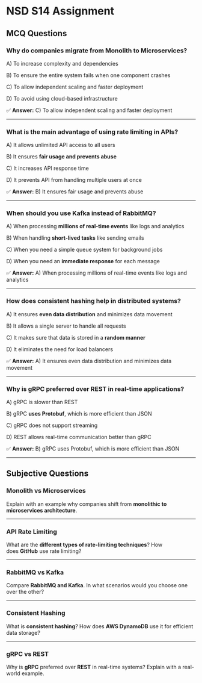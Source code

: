 # NSD S14 Assignment

## **MCQ Questions**

### **Why do companies migrate from Monolith to Microservices?**

A) To increase complexity and dependencies

B) To ensure the entire system fails when one component crashes

C) To allow independent scaling and faster deployment

D) To avoid using cloud-based infrastructure

✅ **Answer:** C) To allow independent scaling and faster deployment

---

### **What is the main advantage of using rate limiting in APIs?**

A) It allows unlimited API access to all users

B) It ensures **fair usage and prevents abuse**

C) It increases API response time

D) It prevents API from handling multiple users at once

✅ **Answer:** B) It ensures fair usage and prevents abuse

---

### **When should you use Kafka instead of RabbitMQ?**

A) When processing **millions of real-time events** like logs and analytics

B) When handling **short-lived tasks** like sending emails

C) When you need a simple queue system for background jobs

D) When you need an **immediate response** for each message

✅ **Answer:** A) When processing millions of real-time events like logs and analytics

---

### **How does consistent hashing help in distributed systems?**

A) It ensures **even data distribution** and minimizes data movement

B) It allows a single server to handle all requests

C) It makes sure that data is stored in a **random manner**

D) It eliminates the need for load balancers

✅ **Answer:** A) It ensures even data distribution and minimizes data movement

---

### **Why is gRPC preferred over REST in real-time applications?**

A) gRPC is slower than REST

B) gRPC **uses Protobuf**, which is more efficient than JSON

C) gRPC does not support streaming

D) REST allows real-time communication better than gRPC

✅ **Answer:** B) gRPC uses Protobuf, which is more efficient than JSON

---

## **Subjective Questions**

### **Monolith vs Microservices**

Explain with an example why companies shift from **monolithic to microservices architecture**.

---

### **API Rate Limiting**

What are the **different types of rate-limiting techniques**? How does **GitHub** use rate limiting?

---

### **RabbitMQ vs Kafka**

Compare **RabbitMQ and Kafka**. In what scenarios would you choose one over the other?

---

### **Consistent Hashing**

What is **consistent hashing**? How does **AWS DynamoDB** use it for efficient data storage?

---

### **gRPC vs REST**

Why is **gRPC** preferred over **REST** in real-time systems? Explain with a real-world example.